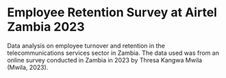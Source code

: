 # Employee Retention Survey at Airtel Zambia 2023
Data analysis on employee turnover and retention in the telecommunications services sector in Zambia. The data used was from an online survey conducted in Zambia in 2023 by Thresa Kangwa Mwila (Mwila, 2023).
